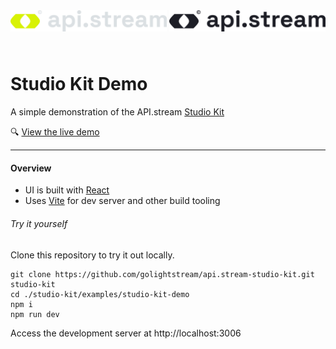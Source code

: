 <img src="https://github.com/golightstream/api.stream-sdk/blob/main/build/logo-light.png?raw=true#gh-dark-mode-only" alt="API.stream" width="250" style="margin-bottom: 25px"/>
<img src="https://github.com/golightstream/api.stream-sdk/blob/main/build/logo-dark.png?raw=true#gh-light-mode-only" alt="API.stream" width="250" style="margin-bottom: 25px"/>

# Studio Kit Demo

A simple demonstration of the API.stream [Studio Kit](/)

🔍 [View the live demo](https://live.api.stream/studiokit/example/)

----

#### Overview

- UI is built with [React](https://reactjs.org/)
- Uses [Vite](https://vitejs.dev/) for dev server and other build tooling

###### Try it yourself

Clone this repository to try it out locally.

```
git clone https://github.com/golightstream/api.stream-studio-kit.git studio-kit
cd ./studio-kit/examples/studio-kit-demo
npm i
npm run dev
```

Access the development server at http://localhost:3006
